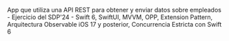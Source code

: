 App que utiliza una API REST para obtener y enviar datos sobre empleados - Ejercicio del SDP'24 - Swift 6, SwiftUI, MVVM, OPP, Extension Pattern, Arquitectura Observable iOS 17 y posterior, Concurrencia Estricta con Swift 6
